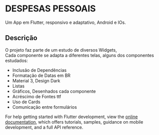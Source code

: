 # DESPESAS PESSOAIS

Um App em Flutter, responsivo e adaptativo, Android e IOs.

## Descrição

O projeto faz parte de um estudo de diversos Widgets,   
Cada componente se adapta a diferentes telas, alguns dos componentes estudados:

- Inclusão de Dependências
- Formatação de Datas em BR
- Material 3, Design Dark
- Listas
- Gráficos, Desenhados cada componente
- Acréscimo de Fontes ttf
- Uso de Cards
- Comunicação entre formulários

For help getting started with Flutter development, view the
[online documentation](https://docs.flutter.dev/), which offers tutorials,
samples, guidance on mobile development, and a full API reference.
